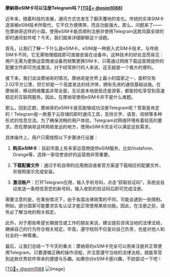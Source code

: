**摩納哥eSIM卡可以注册Telegram吗？[[TG💪+ @esim1088](https://t.me/s/esim1088)]**

近年来，随着科技的发展，通讯方式也发生了翻天覆地的变化。传统的实体SIM卡逐渐被eSIM技术所取代，它不仅方便携带，而且功能强大。那么，问题来了——在摩纳哥这样的小国，使用eSIM卡能否顺利注册并使用Telegram这款风靡全球的即时通讯软件呢？今天，我们就来详细聊聊这个话题。

首先，让我们了解一下什么是eSIM卡。eSIM是一种嵌入式SIM卡技术，与传统SIM卡不同，它无需物理插拔即可直接安装在设备中。这种技术的好处显而易见：用户无需为更换运营商或设备而频繁更换SIM卡，只需通过网络下载运营商提供的配置文件即可完成激活。对于经常旅行的人来说，这无疑是一个极大的便利。

接下来，我们谈谈摩纳哥的情况。摩纳哥是世界上最小的国家之一，面积仅有2.02平方公里，但它却是一个高度发达的经济体，拥有先进的通信基础设施。在摩纳哥，移动网络覆盖非常全面，无论是本地居民还是游客，都能轻松享受到高速稳定的互联网服务。因此，在摩纳哥使用eSIM卡并不是什么难题。

那么，回到正题，摩纳哥的eSIM卡是否能够成功注册Telegram呢？答案是肯定的！Telegram是一款基于云存储的即时通讯工具，支持文字、语音、视频等多种形式的信息交流。为了确保流畅的用户体验，Telegram对网络环境有着较高的要求。而在摩纳哥这样网络发达的地方，使用eSIM卡完全可以满足这些需求。

具体操作上，用户只需按照以下步骤进行设置：

1. **购买eSIM卡**：目前市面上有多家运营商提供eSIM服务，比如Vodafone、Orange等，选择一家信誉良好的运营商非常重要。
   
2. **下载配置文件**：通过手机自带的应用商店或者官方渠道下载相应的配置文件，并按照提示完成安装。

3. **激活账户**：打开Telegram应用，输入手机号码，点击“获取验证码”，系统会自动发送一条短信至您的新号码，输入收到的验证码后即可完成注册。

需要注意的是，在某些情况下，由于各国法律政策的不同，可能会遇到一些限制。例如，部分国家可能要求实名认证才能正常使用某些功能。因此，在注册之前，请务必了解当地的相关规定。

此外，对于那些希望长期居住或工作的朋友来说，建议提前咨询当地的法律法规，确保自己的行为符合相关规定。毕竟，遵守规则不仅是对自己负责，也是对他人和社会的一种尊重。

最后，让我们总结一下今天的重点：摩纳哥的eSIM卡完全可以用来注册并正常使用Telegram。只要遵循正确的操作流程，并注意遵守当地的法律法规，就能享受到这款优秀软件带来的便捷与乐趣。如果你对eSIM卡感兴趣，不妨尝试一下吧！

[[TG💪+ @esim1088](https://t.me/s/esim1088) ![Image](https://i.postimg.cc/4NQfJmqS/Snipaste-2025-05-13-00-14-12.png)]